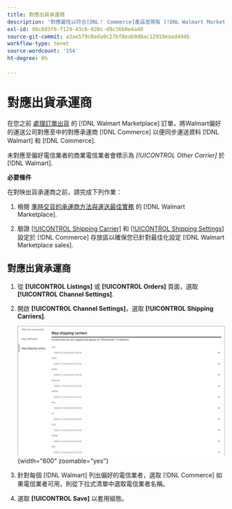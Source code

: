 ```yaml
---
title: 對應出貨承運商
description: '對應屬性以符合[DNL！ Commerce]產品至現有 [!DNL Walmart Marketplace] 清單和同步資料 [!DNL Channel Manager] 和 [!DNL Walmart].'
exl-id: 98c8d3f6-f129-43c6-920c-d9c36b0e4a40
source-git-commit: a3ae579c0eda0c27bf8eab9d0ac12919eaad494b
workflow-type: tm+mt
source-wordcount: '154'
ht-degree: 0%

---
```



# 對應出貨承運商

在您之前 [處理訂單出貨](process-orders.md#ship-an-order) 的 [!DNL Walmart Marketplace] 訂單，將Walmart偏好的運送公司對應至中的對應承運商 [!DNL Commerce] 以便同步運送資料 [!DNL Walmart] 和 [!DNL Commerce].

未對應至偏好電信業者的商業電信業者會標示為 *[!UICONTROL Other Carrier]* 於 [!DNL Walmart].

**必要條件**

在對映出貨承運商之前，請完成下列作業：

1. 檢閱 [準時交貨的承運商方法與運送最佳實務](https://sellerhelp.walmart.com/s/guide?article=000009473) 的 [!DNL Walmart Marketplace].

1. 驗證 [[!UICONTROL Shipping Carrier]](https://experienceleague.adobe.com/docs/commerce-admin/stores-sales/delivery/shipping-carriers/carriers.html) 和 [[!UICONTROL Shipping Settings]](https://experienceleague.adobe.com/docs/commerce-admin/config/sales/shipping-settings.html) 設定於 [!DNL Commerce] 存放區以確保您已針對最佳化設定 [!DNL Walmart Marketplace sales].

## 對應出貨承運商

1. 從 **[!UICONTROL Listings]** 或 **[!UICONTROL Orders]** 頁面，選取 **[!UICONTROL Channel Settings]**.

1. 開啟 **[!UICONTROL Channel Settings]**，選取 **[!UICONTROL Shipping Carriers]**.

   ![對應出貨承運商](assets/map-shipping-carriers.png){width="600" zoomable="yes"}

1. 針對每個 [!DNL Walmart] 列出偏好的電信業者，選取 [!DNL Commerce] 如果電信業者可用，則從下拉式清單中選取電信業者名稱。

1. 選取 **[!UICONTROL Save]** 以套用組態。

